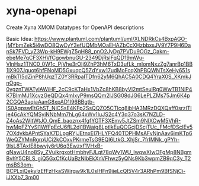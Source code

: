 # xyna-openapi
Create Xyna XMOM Datatypes for OpenAPI descriptions

Basic Idea: https://www.plantuml.com/plantuml/uml/XLNDRkCs4BxpAGO-jMYbmZek5i4wDO8QwCyY3efUQMbMOaEHAZbCcXHzbbxsJV9Y7P9H6DanSk7FVD_yZ3Wp-kH9EWgZ5gH88_pnO2JyDg7PVDu9OGz_Oakm-ebeMe7qCF3XHVfCgowbnuGU-2349DjRsIFqQD19mWu-VlnHsz1TNC0_0W1c_PjVhe3rOIj9ZhP3hM6TxD3ufLk_mIomNxzZg7anrBp1BB1lX907Jquot6hfFNoMD5GxuqcQ5ZdYxw17udMoFcqXhPBQWNTsXeHy651smBkTI5dZinP8hUqzTZ0Y3RRpaITDfn62yM6QhAC5A0CDQ4YraX0S_XKmkJnOgp-0ygznTWATylAWiHF_2cC9cKTaHx1VbZc8hKB8byVi2mtSeulRg0WwTB1NlP4K7BlmMJ1XcvzGeQDQx4mIxyP9msQQm2lJSG08dJG6LePLZMs75Jm6K4p2CGQA3aqjaAanG8xpAD1I96BBgtb-lS0AgpswEtGhST_NiCSsE4KFp2SsQQZO5CTlcq8ibHA3MRzDQXQaff0srzlTlje46cAkYQMSyiNNbMm7hLg64xWv1IuJS2c4Y3q37o3sK7NZLD-Z4oAs2WltWtJO_QmE_baoznx4fgfYGTF3XEmv5JtZSm9NIXCwM5VhR-hwMpFZYvSl1WfFpEcU6flL2dj1BWaig8LptlkEuQCGcjDScjTUc_FMcfDSclEv57OXdykbAPntSYaX7DLpgRYjJEtnxEI7HLYFQ40TDPHMsAFvNjnAav6imKTp6WeQZYMnRgrpUCi2kCOxvPKrmeTsG9EQI6LtkG_XhjSr_7frlMNk_gPYh-9lsL8TAxIE8bwyjy6rU6q3Ewzxf1VHxB-qNawU4no8Sy_ZVuikrgxotHmbhyFJLqt78qWy1WU_IwqwXIwOFgMp8NBgmBvhY5CBLS_giQ5GxCfKcUaBzNlbEkXnVFhwz5yQNs9Kb3wpmZB9qC3y_T2msBS3om-BCPLxiQekylzEfFzHkaSWjrgw9k1L0sIHFn9jieLcQI5V4r3ARhPm9BfSNjCi-iJXXb7_3m00
